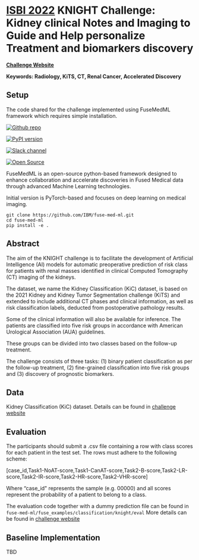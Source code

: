 # [ISBI 2022](https://biomedicalimaging.org/2022/) KNIGHT Challenge: Kidney clinical Notes and Imaging to Guide and Help personalize Treatment and biomarkers discovery

[**Challenge Website**]()

**Keywords: Radiology, KiTS, CT, Renal Cancer, Accelerated Discovery**

## Setup
The code shared for the challenge implemented using FuseMedML framework which requires simple installation.

[![Github repo](https://img.shields.io/static/v1?label=GitHub&message=FuseMedML&color=brightgreen)](https://github.com/IBM/fuse-med-ml)

[![PyPI version](https://badge.fury.io/py/fuse-med-ml.svg)](https://badge.fury.io/py/fuse-med-ml)

[![Slack channel](https://img.shields.io/badge/support-slack-slack.svg?logo=slack)](https://join.slack.com/t/fusemedml/shared_invite/zt-xr1jaj29-h7IMsSc0Lq4qpVNxW97Phw)

[![Open Source](https://badges.frapsoft.com/os/v1/open-source.svg)](https://github.com/IBM/fuse-med-ml)


FuseMedML is an open-source python-based framework designed to enhance collaboration and accelerate discoveries in Fused Medical data through advanced Machine Learning technologies. 

Initial version is PyTorch-based and focuses on deep learning on medical imaging.

```
git clone https://github.com/IBM/fuse-med-ml.git
cd fuse-med-ml
pip install -e .
```

## Abstract
The aim of the KNIGHT challenge is to facilitate the development of Artificial Intelligence (AI) models for automatic preoperative prediction of risk class for patients with renal
masses identified in clinical Computed Tomography (CT) imaging of the kidneys. 

The dataset, we name the Kidney Classification (KiC) dataset, is based on the 2021 Kidney and Kidney Tumor Segmentation challenge (KiTS) and extended to include additional CT phases and clinical information, as well as risk classification labels, deducted from postoperative pathology results.


Some of the clinical information will also be available for inference. The patients are classified into five risk groups in accordance with American Urological Association (AUA) guidelines. 

These groups can be divided into two classes based on the follow-up treatment. 

The challenge consists of three tasks: (1) binary patient classification as per the follow-up treatment, (2) fine-grained classification into five risk groups and (3) discovery of prognostic biomarkers.

## Data
Kidney Classification (KiC) dataset. Details can be found in [challenge website]()

## Evaluation
The participants should submit a .csv file containing a row with class scores for each patient in the test set. The rows must adhere to the following scheme:

\[case_id,Task1-NoAT-score,Task1-CanAT-score,Task2-B-score,Task2-LR-score,Task2-IR-score,Task2-HR-score,Task2-VHR-score\]

Where “case_id" represents the sample (e.g. 00000) and all scores represent the probability of a patient to belong to a class.

The evaluation code together with a dummy prediction file can be found in `fuse-med-ml/fuse_examples/classification/knight/eval`
More details can be found in [challenge website]()

## Baseline Implementation
TBD